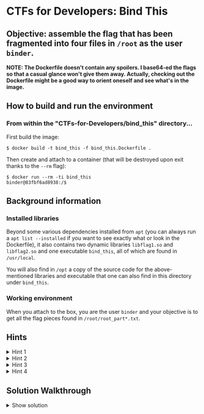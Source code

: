 # CTFs for Developers: Bind This

## Objective: assemble the flag that has been fragmented into four files in `/root` as the user `binder`.

**NOTE: The Dockerfile doesn't contain any spoilers. I base64-ed the flags so that a casual glance won't give them away. Actually, checking out the Dockerfile might be a good way to orient oneself and see what's in the image.**


## How to build and run the environment

### From within the "CTFs-for-Developers/bind_this" directory...

First build the image:
```console
$ docker build -t bind_this -f bind_this.Dockerfile .
```
Then create and attach to a container (that will be destroyed upon exit thanks to the `--rm` flag):
```console
$ docker run --rm -ti bind_this
binder@83fbf6ad8938:/$
```

## Background information

### Installed libraries

Beyond some various dependencies installed from `apt` (you can always run a `apt list --installed` if you want to see exactly what or look in the Dockerfile), it also contains two dynamic libraries `libflag1.so` and `libflag2.so` and one executable `bind_this`, all of which are found in `/usr/local`.

You will also find in `/opt` a copy of the source code for the above-mentioned libraries and executable that one can also find in this directory under `bind_this`. 

### Working environment

When you attach to the box, you are the user `binder` and your objective is to get all the flag pieces found in `/root/root_part*.txt`.

## Hints

<details>
<summary>Hint 1</summary>

Dynamic analysis is sometimes faster than static. Try to just run the installed executable and see what happens. What is it doing? What sensitive data is it handling and how is it handling it? How can you get to that data?

</details>

<details>
<summary>Hint 2</summary>

`sudo` is installed. The command `sudo -l` will show you what the user can run as root.

Keep in mind that you can always destroy the container and make it anew.

</details>


</details>

<details>
<summary>Hint 3</summary>

One should familiarize oneself with how the dynamic linker works. How is it that Linux finds libraries to load? One can find some useful reading material by looking up the `ld.so` man pages. The dynamic linker also offers some very useful tools. Check out what the `LD_DEBUG` variable can do.

</details>


<details>
<summary>Hint 4</summary>

One should also familiarize oneself with symbol resolution. Check out this wonderful presentation from CppCon 2023: https://www.youtube.com/watch?v=_enXuIxuNV4 by Ofek Shilon called Linkers, Loaders, and Shared Libraries in Windows, Linux, and C++.

How can you use the symbol resolution process to leak out information?

</details>

## Solution Walkthrough

<details>
<summary>Show solution</summary>

## Setup

```console
user@machine bind_this % docker build -t bind_this -f bind_this.Dockerfile .

..<SNIP>..

user@machine bind_this % docker run --rm -ti bind_this                       
binder@83fbf6ad8938:/$
```

Personally, I'll use VS Code dev containers (and open up `/opt`) since that makes life so much easier.

## Code Footprinting `bind_this` executable

Running the program yields the following output:
```console
binder@83fbf6ad8938:/$ /usr/local/bin/bind_this 
--------------------------------------------------
Greetings! I am the self-modifying program. You see those strings directly above in my source code? If you run me with an argument, I will find those strings in my compiled file and overwrite them with the flags found at /root/root_part*.txt.

That means that after I have modified myself, you just have to figure out how to read those strings and the flags are yours.
--------------------------------------------------
binder@83fbf6ad8938:/$
```

Seems simple enough. The executable says it will embed the flag data in itself when run with an argument. Why not just try it?

```console
binder@83fbf6ad8938:/$ /usr/local/bin/bind_this modify

..<SNIP>..

Unable to open file of name /root/root_part1.txt due to error Permission denied.
binder@83fbf6ad8938:/$
```

Not surprising to get permission denied. Obviously the `binder` user doesn't have permission to read the flags otherwise `binder` could just `cat` the files and be done with it.

I'll take a quick peek at the source code just to see what's happening.

```c
int main(int argc, char *argv[]) {
    struct flag_pieces flags;
    strcpy(flags.root_part1, "XXXXXXXX");
    strcpy(flags.root_part2, "YYYYYYYY");
    strcpy(flags.root_part3, "ZZZZZZZZ");
    strcpy(flags.root_part4, "QQQQQQQQ");

    printf("--------------------------------------------------\n");
    printf("Greetings! I am the self-modifying program. You see those strings directly above ");

    ..<SNIP>..

    if (argc > 1) {
        replace_flags_in_bin(&flags);
    }

    ..<SNIP>..
```

I see where the flags will get replaced. It must be those Xs, Ys, Zs, and Qs. Judging from the name (and the fact that it only gets called if the executable was called with an argument), the function that does so must be `replace_flags_in_bin(&flags)`.

Obviously we know that compiled strings have to be present in the compiled binary. Just to check it out, I'll run strings.

```console
binder@83fbf6ad8938:/$ strings /usr/local/bin/bind_this | grep 'XX\|YY\|ZZ\|QQ'
XXXXXXXX
YYYYYYYYH
ZZZZZZZZH
QQQQQQQQH
binder@83fbf6ad8938:/$
```

I could verify it by looking at the `replace_flags_in_bin`, but I'm just going to assume the program will look through the binary file of itself and substitute those Xs, Ys, Zs, and Qs with the contents of the flags found under `/root`.

I need to run the program with elevated permissions otherwise I won't be able to get the executable to modify itself. I'll see if the `binder` user has any special permissions.

```console
binder@83fbf6ad8938:/$ sudo -l
Matching Defaults entries for binder on 6458cc3c3929:
    env_reset, mail_badpass, secure_path=/usr/local/sbin\:/usr/local/bin\:/usr/sbin\:/usr/bin\:/sbin\:/bin\:/snap/bin,
    use_pty

User binder may run the following commands on 6458cc3c3929:
    (ALL) NOPASSWD: /usr/local/bin/bind_this
binder@83fbf6ad8938:/$
```

Perfect. I can run the binary as root.

```console
binder@83fbf6ad8938:/$ sudo /usr/local/bin/bind_this modify
--------------------------------------------------
Greetings! I am the self-modifying program. You see those strings directly above in my source code? If you run me with an argument, I will find those strings in my compiled file and overwrite them with the flags found at /root/root_part*.txt.

That means that after I have modified myself, you just have to figure out how to read those strings and the flags are yours.
--------------------------------------------------
binder@83fbf6ad8938:/$
```

Assuming that worked, I'll just run `strings` and get the flags.

```console
binder@83fbf6ad8938:/$ strings /usr/local/bin/bind_this 
strings: /usr/local/bin/bind_this: Permission denied
binder@83fbf6ad8938:/$
```

I guess in overwriting the binary, the program changed the permissions to keep me from just looking at the file contents.

```console
binder@83fbf6ad8938:/$ ll /usr/local/bin/
total 36
drwxr-xr-x 1 root root  4096 May 24 16:31 ./
drwxr-xr-x 1 root root  4096 Apr 27 02:02 ../
-rwx--x--x 1 root root 21752 May 24 16:31 bind_this*
binder@83fbf6ad8938:/$
```

Yes, now I can only execute the file. I can no longer read it. Time to look at the source code a bit better.

The line of code after the self-modifying bit shows passing two parts of the flag to a function.

```c
struct Flag flag = create_struct_flag(flags.root_part1, flags.root_part2);
```

That function is defined in files `flag1.{h, c}`, and it looks like that file then becomes the `libflag1.so` library.

### Footprinting `libflag1.so`

I'll see how that library is built in the `CMakeLists.txt` file.
```cmake
add_library(flag1 SHARED flag1.c)
target_link_options(flag1 PRIVATE "-Wl,-Bsymbolic")
target_link_libraries(${PROJECT_NAME} flag1)
```

It has a linking flag `-Bsymbolic`. From a quick internet search, I see it means the library will favor its own symbols during the binding process. That means I won't be able to use Linux's interposition feature to inject my own code. However, the binary links dynamically to that library. I want to confirm by running an `ldd` but I no longer have permission to view that file. 

#### Time to throw away my container and make it again. I'll just have to remember that once I figure everything out I'll have to have it modify itself again.

... time passes and a container is destroyed and a new, pristine one takes its place...

```console
binder@83fbf6ad8938:/$ ldd /usr/local/bin/bind_this 
	linux-vdso.so.1 (0x00007fff06bea000)
	libflag1.so => /usr/local/lib/libflag1.so (0x00007f1439deb000)
	libc.so.6 => /lib/x86_64-linux-gnu/libc.so.6 (0x00007f1439bc2000)
	/lib64/ld-linux-x86-64.so.2 (0x00007f1439dfb000)
binder@83fbf6ad8938:/$
```

The `libflag1.so` library is installed under `/usr/local/lib`. I imagine there's no way I'll be able to place my own version of that library in a folder that precedes `/usr/local` in the lookup order. I'll verify though.

First I'll check the library lookup folders.

```console
ibinder@83fbf6ad8938:/$ cat /etc/ld.so.conf.d/*.conf | grep -v '^#'
/usr/lib/x86_64-linux-gnu/libfakeroot
/usr/local/lib
/usr/local/lib/x86_64-linux-gnu
/lib/x86_64-linux-gnu
/usr/lib/x86_64-linux-gnu
binder@83fbf6ad8938:/$
```

I'll check to see if I have permission to write in any of those folders.

```console
binder@83fbf6ad8938:/$ cat /etc/ld.so.conf.d/*.conf | grep -v '^#' | while read line; do ll $(dirname $line) | grep $(basename $line); done
drwxr-xr-x  2 root root     4096 May 24 16:03 libfakeroot/
drwxr-xr-x 1 root root 4096 May 24 16:06 lib/
drwxr-xr-x  1 root root 12288 May 24 16:03 x86_64-linux-gnu/
binder@83fbf6ad8938:/$
```

I can't write to any of those folders so there's no way I can install my library in a folder higher up on the search path than `/usr/local/lib`. I can actually see how the executable searches for the library by using `LD_DEBUG`.

```console
binder@83fbf6ad8938:/$ LD_DEBUG=libs /usr/local/bin/bind_this 
       194:	find library=libflag1.so [0]; searching
       194:	 search cache=/etc/ld.so.cache
       194:	  trying file=/usr/local/lib/libflag1.so

..<SNIP>..
```

The correct path is the very first one it tries anyway. So that's a dead end. At this point, either one already has a certain familiarity with the dynamic linker or one starts looking at documentation with a nice `man ld.so`. After a pretty quick read about how the dynamic linker chooses its libraries, I identify a tool that sounds perfect, `LD_PRELOAD`. From the man pages under `LD_PRELOAD` it says, "A list of additional, user-specified, ELF shared objects to be loaded before all others." That's exactly what we're looking for. I'll do a quick test to see.

First I'll compile the library as-is under `/opt/bind_this`.

```console
binder@83fbf6ad8938:/$ mkdir /opt/bind_this/build
binder@83fbf6ad8938:/$ cmake -B /opt/bind_this/build -S /opt/bind_this
-- Configuring done
-- Generating done
-- Build files have been written to: /opt/bind_this/build
binder@83fbf6ad8938:/$ cmake --build /opt/bind_this/build/
[ 14%] Building C object CMakeFiles/flag1.dir/flag1.c.o
[ 28%] Linking C shared library libflag1.so
[ 28%] Built target flag1
[ 42%] Building C object CMakeFiles/bind_this.dir/main.c.o
[ 57%] Building C object CMakeFiles/bind_this.dir/self_mod.c.o
[ 71%] Linking C executable bind_this
[ 71%] Built target bind_this
[ 85%] Building C object CMakeFiles/flag2.dir/flag2.c.o
[100%] Linking C shared library libflag2.so
[100%] Built target flag2
```

Now time to test out if by using the `LD_PRELOAD` flag I can have the executable call my version of the library instead of the one installed in `/usr/local`.

```console
binder@83fbf6ad8938:/opt/bind_this/build$ LD_DEBUG=libs LD_PRELOAD=/opt/bind_this/build/libflag1.so /usr/local/bin/bind_this 
       281:	find library=libc.so.6 [0]; searching
       281:	 search cache=/etc/ld.so.cache
       281:	  trying file=/lib/x86_64-linux-gnu/libc.so.6
       281:	
       281:	
       281:	calling init: /lib64/ld-linux-x86-64.so.2
       281:	
       281:	
       281:	calling init: /lib/x86_64-linux-gnu/libc.so.6
       281:	
       281:	
       281:	calling init: /opt/bind_this/build/libflag1.so
```

It looks like it'll work. So I can get the first two fragments of the flag. Time to figure out how to get the last two.

### Footprinting `libflag2.so`

In looking at the `main.c` file, I see that the `libflag2.so` library gets loaded with an absolute address using `dlopen` and then a `copy_flags` function gets called where the last two fragments of the flag get passed.

```c
void* library = dlopen("/usr/local/lib/libflag2.so", RTLD_LAZY);

..<SNIP>..

*(void**)(&func) = dlsym(library, "copy_flags");

..<SNIP>..

char flag_part2[24];
func(flags.root_part3, flags.root_part4, flag_part2);

..<SNIP>..
```

This time, the same trick I used won't work. The `dlsym` gets called on that loaded library from an absolute path. I'll take a look at that function, `copy_flags`.

```c
void copy_flags(const char* flag_string_start, const char* flag_string_end, char *destination) {
    if (!flag_ok(flag_string_start) || !flag_ok(flag_string_end)){
        fprintf(stderr, "The flags are not good!\n");
        return;
    }
    strcpy(destination, flag_string_start);
    strcpy(&destination[strlen(flag_string_start)], flag_string_end);
}

bool flag_ok(const char* flag_piece) {
    return strlen(flag_piece) == 8;
}
```
The `copy_flags` function calls another function inside the same library: `flag_ok`. Looking at the `CMakeLists.txt` file, I don't see the same anti-interposition flag as with the first library. That means that all I need to do is ensure that I have my own library with an identical symbol loaded and it should call my function. 

>NOTE: If you are unclear how interposition works, I think Ofek Shilon in CppCon 2023 did a fantastic job with his presentation Linkers, Loaders, and Shared Libraries in Windows, Linux, and C++.

Once again I'll do a quick test to make sure it'll work. Just to confirm my analysis, I'll search for both symbols to see that the `copy_flags` symbol will resolve to the library indicated in the executable while the `flag_ok` symbol will resolve to the library I control.

```console
binder@83fbf6ad8938:/$ LD_DEBUG=bindings LD_PRELOAD=/opt/bind_this/build/libflag2.so /usr/local/bin/bind_this 2>&1 | grep 'flag_ok\|copy_flags'
       309:	binding file /usr/local/lib/libflag2.so [0] to /usr/local/lib/libflag2.so [0]: normal symbol `copy_flags'
       309:	binding file /usr/local/lib/libflag2.so [0] to /opt/bind_this/build/libflag2.so [0]: normal symbol flag_ok'
```

Confirmed. All I need to do is throw in some `printf`s and I should have the flags.

## Flag Retrieval

### Step 1: Have the binary modify itself and retrieve the flags

```console
binder@83fbf6ad8938:/$ sudo /usr/local/bin/bind_this modify

..<SNIP>..

binder@83fbf6ad8938:/$
```

### Step 2: Get the first half of flag

I add a `printf` to the `flag1.c` file in the `create_struct_flag` function.

```c
#include "flag1.h"
#include <string.h>
#include <stdlib.h>
#include <stdio.h>

struct Flag create_struct_flag(char* flag_string_start, char* flag_string_end) {
    if (!flag_ok(flag_string_start) || !flag_ok(flag_string_end)){
        fprintf(stderr, "The flags are not good!\n");
        exit(EXIT_FAILURE);
    }
    struct Flag flag;
    strcpy(&flag.string[0], flag_string_start);
    strcpy(&flag.string[8], flag_string_end);
    printf("%s\n", flag.string);
    return flag;
}
```
I compile the code.

```console
binder@83fbf6ad8938:/$ cmake --build /opt/bind_this/build/
[ 14%] Building C object CMakeFiles/flag1.dir/flag1.c.o
[ 28%] Linking C shared library libflag1.so
[ 28%] Built target flag1
[ 42%] Linking C executable bind_this
[ 71%] Built target bind_this
[100%] Built target flag2
```

I run the binary (without sudo permissions because otherwise `LD_PRELOAD` won't get used) with the customized library in preload.

```console
binder@83fbf6ad8938:/$ LD_PRELOAD=/opt/bind_this/build/libflag1.so /usr/local/bin/bind_this 

..<SNIP>..

devCTF{1nt3rp0zi
binder@83fbf6ad8938:/$
```

There's the first half of the flag.

### Step 3: Get the second half of the flag

First I modify the `flag2.c` file so that the `flag_ok` method will print out the flag.

```c
#include "flag2.h"
#include <string.h>
#include <stdio.h>
#include <stdlib.h>

void copy_flags(const char* flag_string_start, const char* flag_string_end, char *destination) {
    if (!flag_ok(flag_string_start) || !flag_ok(flag_string_end)){
        fprintf(stderr, "The flags are not good!\n");
        return;
    }
    strcpy(destination, flag_string_start);
    strcpy(&destination[strlen(flag_string_start)], flag_string_end);
}

bool flag_ok(const char* flag_piece) {
    printf("%s\n", flag_piece);
    return strlen(flag_piece) == 8;
}
```

I'll compile.

```console
binder@83fbf6ad8938:/$ cmake --build /opt/bind_this/build/
Consolidate compiler generated dependencies of target flag1
[ 28%] Built target flag1
[ 71%] Built target bind_this
[ 85%] Building C object CMakeFiles/flag2.dir/flag2.c.o
[100%] Linking C shared library libflag2.so
[100%] Built target flag2
binder@83fbf6ad8938:/$
```

Then I'll add it to the preload and print out the flag.

```console
binder@83fbf6ad8938:/$ LD_PRELOAD=/opt/bind_this/build/libflag2.so /usr/local/bin/bind_this 

..<SNIP>..

tion_c4n
_b_w1ld}
```

Put all the pieces together: `devCTF{1nt3rp0zition_c4n_b_w1ld}`

</details>
